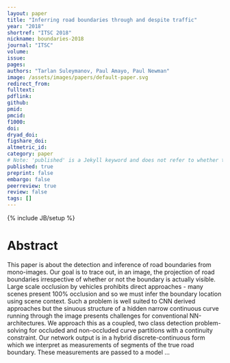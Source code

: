 ```yaml
---
layout: paper
title: "Inferring road boundaries through and despite traffic"
year: "2018"
shortref: "ITSC 2018"
nickname: boundaries-2018
journal: "ITSC"
volume: 
issue: 
pages: 
authors: "Tarlan Suleymanov, Paul Amayo, Paul Newman"
image: /assets/images/papers/default-paper.svg
redirect_from: 
fulltext:
pdflink: 
github: 
pmid: 
pmcid: 
f1000: 
doi: 
dryad_doi:
figshare_doi: 
altmetric_id: 
category: paper
# Note: 'published' is a Jekyll keyword and does not refer to whether the paper is published, but rather to whether this Markdown should be part of the rendered site.
published: true
preprint: false
embargo: false	
peerreview: true
review: false
tags: []
---
```

{% include JB/setup %}

# Abstract 

This paper is about the detection and inference of road boundaries from mono-images. Our goal is to trace out, in an image, the projection of road boundaries irrespective of whether or not the boundary is actually visible. Large scale occlusion by vehicles prohibits direct approaches - many scenes present 100% occlusion and so we must infer the boundary location using scene context. Such a problem is well suited to CNN derived approaches but the sinuous structure of a hidden narrow continuous curve running through the image presents challenges for conventional NN-architectures. We approach this as a coupled, two class detection problem-solving for occluded and non-occluded curve partitions with a continuity constraint. Our network output is in a hybrid discrete-continuous form which we interpret as measurements of segments of the true road boundary. These measurements are passed to a model …